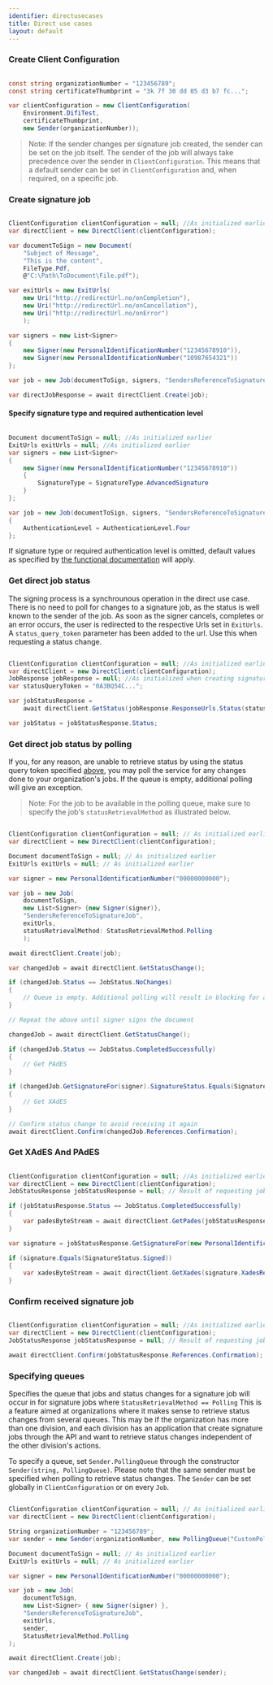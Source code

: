 ```yaml
---
identifier: directusecases
title: Direct use cases
layout: default
---
```



[comment]: <> (Using h3 with specific id to diff from the auto genereted one for portal use cases.)

<h3 id="crete-client-configuration-direct">Create Client Configuration</h3>

``` csharp

const string organizationNumber = "123456789";
const string certificateThumbprint = "3k 7f 30 dd 05 d3 b7 fc...";

var clientConfiguration = new ClientConfiguration(
    Environment.DifiTest,
    certificateThumbprint,
    new Sender(organizationNumber));

```

<blockquote>
Note: If the sender changes per signature job created, the sender can be set on the job itself. The sender of the job will always take precedence over the sender in <code>ClientConfiguration</code>. This means that a default sender can be set in <code>ClientConfiguration</code> and, when required, on a specific job.   
</blockquote>

### Create signature job

``` csharp

ClientConfiguration clientConfiguration = null; //As initialized earlier
var directClient = new DirectClient(clientConfiguration);

var documentToSign = new Document(
    "Subject of Message", 
    "This is the content", 
    FileType.Pdf, 
    @"C:\Path\ToDocument\File.pdf");

var exitUrls = new ExitUrls(
    new Uri("http://redirectUrl.no/onCompletion"), 
    new Uri("http://redirectUrl.no/onCancellation"), 
    new Uri("http://redirectUrl.no/onError")
    );

var signers = new List<Signer>
{
    new Signer(new PersonalIdentificationNumber("12345678910")),
    new Signer(new PersonalIdentificationNumber("10987654321"))
};

var job = new Job(documentToSign, signers, "SendersReferenceToSignatureJob", exitUrls);

var directJobResponse = await directClient.Create(job);

```

#### Specify signature type and required authentication level

``` csharp

Document documentToSign = null; //As initialized earlier
ExitUrls exitUrls = null; //As initialized earlier
var signers = new List<Signer>
{
    new Signer(new PersonalIdentificationNumber("12345678910"))
    {
        SignatureType = SignatureType.AdvancedSignature
    }
};

var job = new Job(documentToSign, signers, "SendersReferenceToSignatureJob", exitUrls)
{
    AuthenticationLevel = AuthenticationLevel.Four
};

```

If signature type or required authentication level is omitted, default values as specified by [the functional documentation](http://digipost.github.io/signature-api-specification/v1.0/#signaturtype) will apply.

### Get direct job status

The signing process is a synchrounous operation in the direct use case. There is no need to poll for changes to a signature job, as the status is well known to the sender of the job. As soon as the signer cancels, completes or an error occurs, the user is redirected to the respective Urls set in `ExitUrls`. A `status_query_token` parameter has been added to the url. Use this when requesting a status change.

``` csharp

ClientConfiguration clientConfiguration = null; //As initialized earlier
var directClient = new DirectClient(clientConfiguration);
JobResponse jobResponse = null; //As initialized when creating signature job
var statusQueryToken = "0A3BQ54C...";

var jobStatusResponse =
    await directClient.GetStatus(jobResponse.ResponseUrls.Status(statusQueryToken));

var jobStatus = jobStatusResponse.Status;

```

### Get direct job status by polling

If you, for any reason, are unable to retrieve status by using the status query token specified <a href="#uc03">above</a>, you may poll the service for any changes done to your organization's jobs. If the queue is empty, additional polling will give an exception.

<blockquote>Note: For the job to be available in the polling queue, make sure to specify the job's <code>statusRetrievalMethod</code> as illustrated below.</blockquote>

``` csharp

ClientConfiguration clientConfiguration = null; // As initialized earlier
var directClient = new DirectClient(clientConfiguration);

Document documentToSign = null; // As initialized earlier
ExitUrls exitUrls = null; // As initialized earlier

var signer = new PersonalIdentificationNumber("00000000000");

var job = new Job(
    documentToSign,
    new List<Signer> {new Signer(signer)},
    "SendersReferenceToSignatureJob",
    exitUrls,
    statusRetrievalMethod: StatusRetrievalMethod.Polling
    );

await directClient.Create(job);

var changedJob = await directClient.GetStatusChange();

if (changedJob.Status == JobStatus.NoChanges)
{
    // Queue is empty. Additional polling will result in blocking for a defined period.
}

// Repeat the above until signer signs the document

changedJob = await directClient.GetStatusChange();

if (changedJob.Status == JobStatus.CompletedSuccessfully)
{
    // Get PAdES
}

if (changedJob.GetSignatureFor(signer).SignatureStatus.Equals(SignatureStatus.Signed))
{
    // Get XAdES
}

// Confirm status change to avoid receiving it again
await directClient.Confirm(changedJob.References.Confirmation);


```

[comment]: <> (Using h3 with specific id to diff from the auto genereted one for portal use cases.)

<h3 id="get-xades-and-pades-direct"> Get XAdES And PAdES</h3>   

``` csharp

ClientConfiguration clientConfiguration = null; //As initialized earlier
var directClient = new DirectClient(clientConfiguration);
JobStatusResponse jobStatusResponse = null; // Result of requesting job status

if (jobStatusResponse.Status == JobStatus.CompletedSuccessfully)
{
    var padesByteStream = await directClient.GetPades(jobStatusResponse.References.Pades);
}

var signature = jobStatusResponse.GetSignatureFor(new PersonalIdentificationNumber("00000000000"));

if (signature.Equals(SignatureStatus.Signed))
{
    var xadesByteStream = await directClient.GetXades(signature.XadesReference);
}

```

### Confirm received signature job

``` csharp

ClientConfiguration clientConfiguration = null; //As initialized earlier
var directClient = new DirectClient(clientConfiguration);
JobStatusResponse jobStatusResponse = null; // Result of requesting job status

await directClient.Confirm(jobStatusResponse.References.Confirmation);

```

### Specifying queues

Specifies the queue that jobs and status changes for a signature job will occur in for signature jobs where `StatusRetrievalMethod == Polling` This is a feature aimed at organizations where it makes sense to retrieve status changes from several queues. This may be if the organization has more than one division, and each division has an application that create signature jobs through the API and want to retrieve status changes independent of the other division's actions.

To specify a queue, set `Sender.PollingQueue` through the constructor `Sender(string, PollingQueue)`. Please note that the same sender must be specified when polling to retrieve status changes. The `Sender` can be set globally in `ClientConfiguration` or on every `Job`.

``` csharp

ClientConfiguration clientConfiguration = null; // As initialized earlier
var directClient = new DirectClient(clientConfiguration);

String organizationNumber = "123456789";
var sender = new Sender(organizationNumber, new PollingQueue("CustomPollingQueue"));

Document documentToSign = null; // As initialized earlier
ExitUrls exitUrls = null; // As initialized earlier

var signer = new PersonalIdentificationNumber("00000000000");

var job = new Job(
    documentToSign,
    new List<Signer> { new Signer(signer) },
    "SendersReferenceToSignatureJob",
    exitUrls,
    sender,
    StatusRetrievalMethod.Polling
);

await directClient.Create(job);

var changedJob = await directClient.GetStatusChange(sender);

```

